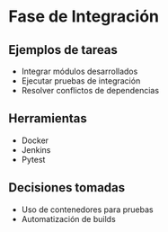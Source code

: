# Fase de Integración

## Ejemplos de tareas
- Integrar módulos desarrollados
- Ejecutar pruebas de integración
- Resolver conflictos de dependencias

## Herramientas
- Docker
- Jenkins
- Pytest

## Decisiones tomadas
- Uso de contenedores para pruebas
- Automatización de builds
